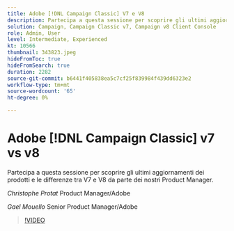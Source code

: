 ```yaml
---
title: Adobe [!DNL Campaign Classic] V7 e V8
description: Partecipa a questa sessione per scoprire gli ultimi aggiornamenti dei prodotti e le differenze tra V7 e V8 da parte dei nostri Product Manager.
solution: Campaign, Campaign Classic v7, Campaign v8 Client Console
role: Admin, User
level: Intermediate, Experienced
kt: 10566
thumbnail: 343823.jpeg
hideFromToc: true
hideFromSearch: true
duration: 2282
source-git-commit: b6441f405838ea5c7cf25f839984f439dd6323e2
workflow-type: tm+mt
source-wordcount: '65'
ht-degree: 0%

---
```


# Adobe [!DNL Campaign Classic] v7 vs v8

Partecipa a questa sessione per scoprire gli ultimi aggiornamenti dei prodotti e le differenze tra V7 e V8 da parte dei nostri Product Manager.

*Christophe Protat* Product Manager/Adobe

*Gael Mouello* Senior Product Manager/Adobe

>[!VIDEO](https://video.tv.adobe.com/v/343823/?quality=12&learn=on)
